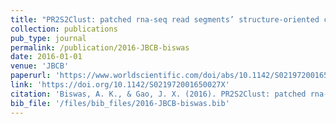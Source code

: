 ```yaml
---
title: "PR2S2Clust: patched rna-seq read segments’ structure-oriented clustering"
collection: publications
pub_type: journal
permalink: /publication/2016-JBCB-biswas
date: 2016-01-01
venue: 'JBCB'
paperurl: 'https://www.worldscientific.com/doi/abs/10.1142/S021972001650027X'
link: 'https://doi.org/10.1142/S021972001650027X'
citation: 'Biswas, A. K., & Gao, J. X. (2016). PR2S2Clust: patched rna-seq read segments’ structure-oriented clustering. Journal of Bioinformatics and Computational Biology, 14(05), 1650027.'
bib_file: '/files/bib_files/2016-JBCB-biswas.bib'
---
```

